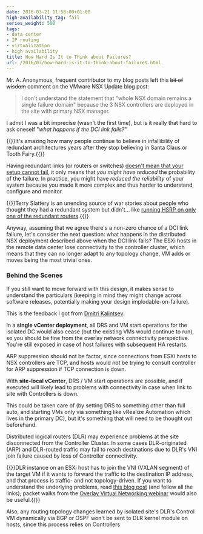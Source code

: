 ```yaml
---
date: 2016-03-21 11:58:00+01:00
high-availability_tag: fail
series_weight: 500
tags:
- data center
- IP routing
- virtualization
- high availability
title: How Hard Is It to Think about Failures?
url: /2016/03/how-hard-is-it-to-think-about-failures.html
---
```

Mr. A. Anonymous, frequent contributor to my blog posts left this ~~bit of wisdom~~ comment on the VMware NSX Update blog post:

> I don\'t understand the statement that \"whole NSX domain remains a single failure domain\" because the 3 NSX controllers are deployed in the site with primary NSX manager.

I admit I was a bit imprecise (wasn't the first time), but is it really that hard to ask oneself "*what happens if the DCI link fails?*"
<!--more-->
{{<note>}}It's amazing how many people continue to believe in infallibility of redundant architectures years after they stop believing in Santa Claus or Tooth Fairy.{{</note>}}

Having redundant links (or routers or switches) [doesn't mean that your setup cannot fail](https://blog.ipspace.net/2012/10/if-something-can-fail-it-will.html), it only means that *you might have reduced* the probability of the failure. In practice, you might have *reduced the reliability* of your system because you made it more complex and thus harder to understand, configure and monitor.

{{<note info>}}Terry Slattery is an unending source of war stories about people who thought they had a redundant system but didn't... like [running HSRP on only one of the redundant routers](http://www.netcraftsmen.com/what-are-critical-network-problems/).{{</note>}}

Anyway, assuming that we agree there's a non-zero chance of a DCI link failure, let's consider the next question: what happens in the distributed NSX deployment described above when the DCI link fails? The ESXi hosts in the remote data center lose connectivity to the controller cluster, which means that they can no longer adapt to any topology change, VM adds or moves being the most trivial ones.

### Behind the Scenes

If you still want to move forward with this design, it makes sense to understand the particulars (keeping in mind they might change across software releases, potentially making your design implodable-on-failure).

This is the feedback I got from [Dmitri Kalintsev](https://telecomoccasionally.wordpress.com/about/):

In a **single vCenter deployment**, all DRS and VM start operations for the isolated DC would also cease (but the existing VMs would continue to run), so you should be fine from the overlay network connectivity perspective. You\'re still exposed in case of host failures with subsequent HA restarts.

ARP suppression should not be factor, since connections from ESXi hosts to NSX controllers are TCP, and hosts would not be trying to consult controller for ARP suppression if TCP connection is down.

With **site-local vCenter**, DRS / VM start operations are possible, and if executed will likely lead to problems with connectivity in case when link to site with Controllers is down.

This could be taken care of (by setting DRS to something other than full auto, and starting VMs only via something like vRealize Automation which lives in the primary DC), but it\'s something that will need to be thought out beforehand.

Distributed logical routers (DLR) may experience problems at the site disconnected from the Controller Cluster. In some cases DLR-originated (ARP) and DLR-routed traffic may fail to reach destinations due to DLR\'s VNI join failure caused by loss of Controller connectivity.

{{<note info>}}DLR instance on an ESXi host has to join the VNI (VXLAN segment) of the target VM if it wants to forward the traffic to the destination IP address, and that process is traffic- and not topology-driven. If you want to understand the underlying problems, read [this blog post](https://blog.ipspace.net/2013/06/arista-eos-virtual-arp-varp-behind.html) (and follow all the links); packet walks from the [Overlay Virtual Networking webinar](http://www.ipspace.net/Overlay_Virtual_Networking) would also be useful.{{</note>}}

Also, any routing topology changes learned by isolated site\'s DLR\'s Control VM dynamically via BGP or OSPF won\'t be sent to DLR kernel module on hosts, since this process relies on Controllers
